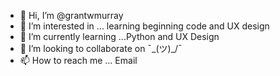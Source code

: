 - 👋 Hi, I’m @grantwmurray
- 👀 I’m interested in ... learning beginning code and UX design
- 🌱 I’m currently learning ...Python and UX Design
- 💞️ I’m looking to collaborate on ¯\_(ツ)_/¯
- 📫 How to reach me ... Email 

<!---
grantwmurray/grantwmurray is a ✨ special ✨ repository because its `README.md` (this file) appears on your GitHub profile.
You can click the Preview link to take a look at your changes.
--->
